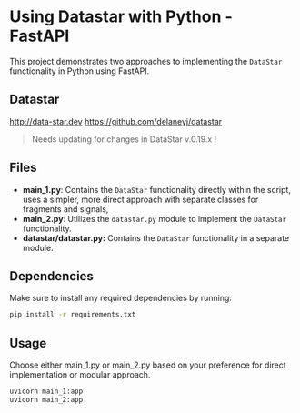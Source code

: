 # Using Datastar with Python - FastAPI

This project demonstrates two approaches to implementing the `DataStar` functionality in Python using FastAPI.

## Datastar
http://data-star.dev
https://github.com/delaneyj/datastar

> Needs updating for changes in DataStar v.0.19.x !

## Files
- **main_1.py**: Contains the `DataStar` functionality directly within the script, uses a simpler, more direct approach with separate classes for fragments and signals,
- **main_2.py**: Utilizes the `datastar.py` module to implement the `DataStar` functionality.
- **datastar/datastar.py:** Contains the `DataStar` functionality in a separate module.

## Dependencies
Make sure to install any required dependencies by running:
```sh
pip install -r requirements.txt
```

## Usage
Choose either main_1.py or main_2.py based on your preference for direct implementation or modular approach.
```sh
uvicorn main_1:app
uvicorn main_2:app
```

